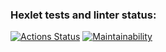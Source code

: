 ### Hexlet tests and linter status:
[![Actions Status](https://github.com/MrFSP/frontend-project-lvl1/workflows/hexlet-check/badge.svg)](https://github.com/MrFSP/frontend-project-lvl1/actions)
[![Maintainability](https://api.codeclimate.com/v1/badges/ae387fc72fb941d7cb97/maintainability)](https://codeclimate.com/github/MrFSP/frontend-project-lvl1/maintainability)
